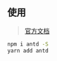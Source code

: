 <!-- 
title: 06-React-Antd
sort: 
--> 

## 使用

> [官方文档](https://ant.design/)

```bash
npm i antd -S
yarn add antd
```

